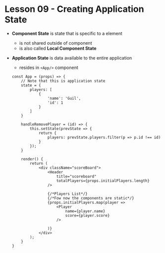 
# Lesson 09 - Creating Application State

- **Component State** is state that is specific to a element
    - is not shared outside of component
    - is also called **Local Component State**

- **Application State** is data available to the entire application
    - resides in `<App/>` component

    ```
    const App = (props) => {
        // Note that this is application state
        state = {
            players: [
                {
                    'name': 'Guil',
                    'id': 1
                }
            ]
        }

        handleRemovePlayer = (id) => {
            this.setState(prevState => {
                return {
                    players: prevState.players.filter(p => p.id !== id)
                }
            });
        }

        render() {
            return (
                <div className="scoreBoard">
                    <Header
                        title="scoreboard"
                        totalPlayers={props.initialPlayers.length}
                    />

                    {/*Players List*/}
                    {/*Fow now the components are static*/}
                    {props.initialPlayers.map(player =>
                        <Player
                            name={player.name}
                            score={player.score}
                        />

                    )}
                </div>
            );
        }
    }
    ```